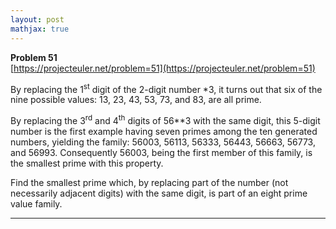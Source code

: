 ```yaml
---
layout: post
mathjax: true
---
```

**Problem 51**  
[https://projecteuler.net/problem=51](https://projecteuler.net/problem=51)


<p>By replacing the 1<sup>st</sup> digit of the 2-digit number *3, it turns out that six of the nine possible values: 13, 23, 43, 53, 73, and 83, are all prime.</p>
<p>By replacing the 3<sup>rd</sup> and 4<sup>th</sup> digits of 56**3 with the same digit, this 5-digit number is the first example having seven primes among the ten generated numbers, yielding the family: 56003, 56113, 56333, 56443, 56663, 56773, and 56993. Consequently 56003, being the first member of this family, is the smallest prime with this property.</p>
<p>Find the smallest prime which, by replacing part of the number (not necessarily adjacent digits) with the same digit, is part of an eight prime value family.</p>

---
